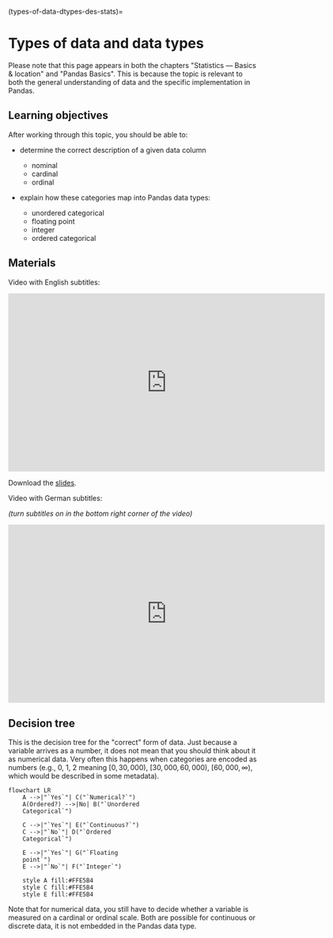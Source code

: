 (types-of-data-dtypes-des-stats)=

# Types of data and data types

Please note that this page appears in both the chapters "Statistics — Basics & location"
and "Pandas Basics". This is because the topic is relevant to both the general
understanding of data and the specific implementation in Pandas.

## Learning objectives

After working through this topic, you should be able to:

- determine the correct description of a given data column

  - nominal
  - cardinal
  - ordinal

- explain how these categories map into Pandas data types:

  - unordered categorical
  - floating point
  - integer
  - ordered categorical

## Materials

Video with English subtitles:

<iframe
  src="https://electure.uni-bonn.de/paella7/ui/watch.html?id=c94c7e3e-a66e-4c36-8c99-3379c433083d"
  width="640"
  height="360"
  frameborder="0"
  allowfullscreen
></iframe>

Download the [slides](stats_basics_location-types_of_data_dtypes.pdf).

Video with German subtitles:

*(turn subtitles on in the bottom right corner of the video)*

<iframe
  src="https://electure.uni-bonn.de/paella7/ui/watch.html?id=5517e384-d358-43de-a466-95a90bb66cd6"
  width="640"
  height="360"
  frameborder="0"
  allowfullscreen
></iframe>

## Decision tree

This is the decision tree for the "correct" form of data. Just because a variable
arrives as a number, it does not mean that you should think about it as numerical data.
Very often this happens when categories are encoded as numbers (e.g., 0, 1, 2 meaning
$[0,
30,000)$, $[30,000, 60,000)$, $[60,000, \infty)$, which would be described in some
metadata).

```{mermaid}
flowchart LR
    A -->|"`Yes`"| C("`Numerical?`")
    A(Ordered?) -->|No| B("`Unordered
    Categorical`")

    C -->|"`Yes`"| E("`Continuous?`")
    C -->|"`No`"| D("`Ordered
    Categorical`")

    E -->|"`Yes`"| G("`Floating
    point`")
    E -->|"`No`"| F("`Integer`")

    style A fill:#FFE5B4
    style C fill:#FFE5B4
    style E fill:#FFE5B4
```

Note that for numerical data, you still have to decide whether a variable is measured on
a cardinal or ordinal scale. Both are possible for continuous or discrete data, it is
not embedded in the Pandas data type.
